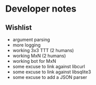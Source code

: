 # Developer notes

## Wishlist

- argument parsing
- more logging
- working 3x3 TTT (2 humans)
- working MxN (2 humans)
- working bot for MxN
- some excuse to link against libcurl
- some excuse to link against libsqlite3
- some excuse to add a JSON parser
